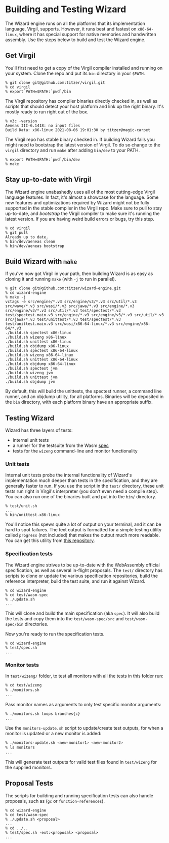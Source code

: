 # Building and Testing Wizard

The Wizard engine runs on all the platforms that its implementation language, Virgil, supports.
However, it runs best and fastest on `x86-64-linux`, where it has special support for native memories and handwritten assembly.
Use the steps below to build and test the Wizard engine.

## Get Virgil

You'll first need to get a copy of the Virgil compiler installed and running on your system.
Clone the repo and put its `bin` directory in your `$PATH`.

```
% git clone git@github.com:titzer/virgil.git
% cd virgil
% export PATH=$PATH:`pwd`/bin
```

The Virgil repository has compiler binaries directly checked in, as well as scripts that should detect your host platform and link up the right binary.
It's mostly ready to run right out of the box.

```
% v3c -version
Aeneas III-6.1418: no input files
Build Data: x86-linux 2021-08-06 19:01:30 by titzer@magic-carpet
```

The Virgil repo has stable binary checked in. If building Wizard fails you might need to bootstrap the latest version of Virgil.
To do so change to the `virgil` directory and run `make` after adding `bin/dev` to your PATH.

```
% export PATH=$PATH:`pwd`/bin/dev
% make
```

## Stay up-to-date with Virgil

The Wizard engine unabashedly uses all of the most cutting-edge Virgil language features.
In fact, it's almost a showcase for the language.
Some new features and optimizations required by Wizard might not be fully supported in the stable compiler in the Virgil repo.
Make sure to pull to stay up-to-date, and *bootstrap* the Virgil compiler to make sure it's running the latest version.
If you are having weird build errors or bugs, try this step.

```
% cd virgil
% git pull
Already up to date.
% bin/dev/aeneas clean
% bin/dev/aeneas bootstrap
```

## Build Wizard with `make`

If you've now got Virgil in your path, then building Wizard is as easy as cloning it and running `make` (with `-j` to run in parallel).

```
% git clone git@github.com:titzer/wizard-engine.git
% cd wizard-engine
% make -j
vctags -e src/engine/*.v3 src/engine/v3/*.v3 src/util/*.v3 src/wave/*.v3 src/wasi/*.v3 src/jawa/*.v3 src/engine/*.v3 src/engine/v3/*.v3 src/util/*.v3 test/spectest/*.v3 test/spectest.main.v3 src/engine/*.v3 src/engine/v3/*.v3 src/util/*.v3 src/jawa/*.v3 test/unittest/*.v3 test/spectest/*.v3 test/unittest.main.v3 src/wasi/x86-64-linux/*.v3 src/engine/x86-64/*.v3
./build.sh spectest x86-linux
./build.sh wizeng x86-linux
./build.sh unittest x86-linux
./build.sh objdump x86-linux
./build.sh spectest x86-64-linux
./build.sh wizeng x86-64-linux
./build.sh unittest x86-64-linux
./build.sh objdump x86-64-linux
./build.sh spectest jvm
./build.sh wizeng jvm
./build.sh unittest jvm
./build.sh objdump jvm
```

By default, this will build the unittests, the spectest runner, a command line runner, and an objdump utility, for all platforms.
Binaries will be deposited in the `bin` directory, with each platform binary have an appropriate suffix.


## Testing Wizard

Wizard has three layers of tests:

* internal unit tests
* a runner for the testsuite from the Wasm [spec](http://github.com/WebAssembly/spec)
* tests for the `wizeng` command-line and monitor functionality

### Unit tests
Internal unit tests probe the internal functionality of Wizard's implementation much deeper than tests in the specification, and they are generally faster to run.
If you use the script in the `test/` directory, these unit tests run right in Virgil's interpreter (you don't even need a compile step).
You can also run one of the binaries built and put into the `bin/` directory.

```
% test/unit.sh
...
% bin/unittest.x86-linux
```

You'll notice this spews quite a lot of output on your terminal, and it can be hard to spot failures.
The text output is formatted for a simple testing utility called `progress` (not included) that makes the output much more readable.
You can get this utility from [this repository](https://github.com/titzer/progress).

### Specification tests

The Wizard engine strives to be up-to-date with the WebAssembly official specification, as well as several in-flight proposals.
The `test/` directory has scripts to clone or update the various specification repositories, build the reference interpreter, build the test suite, and run it against Wizard.

```
% cd wizard-engine
% cd test/wasm-spec
% ./update.sh
...
```

This will clone and build the main specification (aka `spec`).
It will also build the tests and copy them into the `test/wasm-spec/src` and `test/wasm-spec/bin` directories.

Now you're ready to run the specification tests.

```
% cd wizard-engine
% test/spec.sh
...
```

### Monitor tests
In `test/wizeng/` folder, to test all monitors with all the tests in this folder run:
```bash
% cd test/wizeng
% ./monitors.sh 
...
```
Pass monitor names as arguments to only test specific monitor arguments:
```bash
% ./monitors.sh loops branches{c}
...
```
Use the `monitors-update.sh` script to update/create test outputs, for when a monitor is updated or a new monitor is added:
```bash
% ./monitors-update.sh <new-monitor1> <new-monitor2>
% ls monitors
...
```
This will generate test outputs for valid test files found in `test/wizeng` for the supplied monitors.


## Proposal Tests

The scripts for building and running specification tests can also handle proposals, such as (`gc` or `function-references`).

```
% cd wizard-engine
% cd test/wasm-spec
% ./update.sh <proposal>
...
% cd ../..
% test/spec.sh -ext:<proposal> <proposal>
...
```
